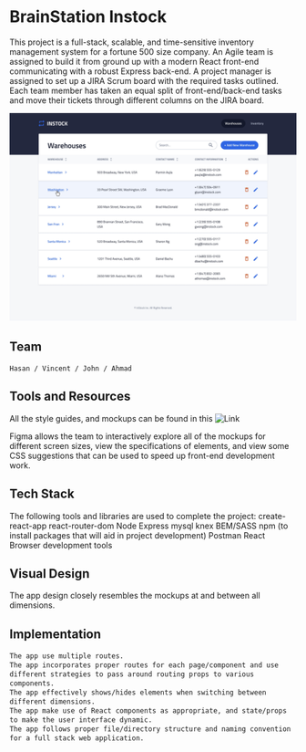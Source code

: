 # BrainStation Instock 

This project is a full-stack, scalable, and time-sensitive inventory management system for a fortune 500 size company. An Agile team is assigned to build it from ground up with a modern React front-end communicating with a robust Express back-end. A project manager is assigned to set up a JIRA Scrum board with the required tasks outlined. Each team member has taken an equal split of front-end/back-end tasks and move their tickets through different columns on the JIRA board.

![Mockup](https://raw.githubusercontent.com/afaisalsahar/instock-Jerry/develop/instock-mockup.jpg)

## Team
    Hasan / Vincent / John / Ahmad

## Tools and Resources

All the style guides, and mockups can be found in this ![Link](https://www.figma.com/file/qLdwhUjqq5bKxoNYZ6v5Ze/U---InStock-Mockups?node-id=1196%3A0&t=02POE0FXwSdY8j1M-1)

Figma allows the team to interactively explore all of the mockups for different screen sizes, view the specifications of elements, and view some CSS suggestions that can be used to speed up front-end development work.

## Tech Stack

The following tools and libraries are used to complete the project:
    create-react-app
    react-router-dom
    Node
    Express
    mysql
    knex
    BEM/SASS
    npm (to install packages that will aid in project development)
    Postman
    React
    Browser development tools

## Visual Design

The app design closely resembles the mockups at and between all dimensions.

## Implementation

    The app use multiple routes.
    The app incorporates proper routes for each page/component and use different strategies to pass around routing props to various components.
    The app effectively shows/hides elements when switching between different dimensions.
    The app make use of React components as appropriate, and state/props to make the user interface dynamic.
    The app follows proper file/directory structure and naming convention for a full stack web application.
